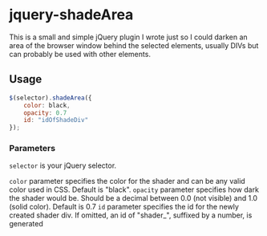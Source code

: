 # jquery-shadeArea

This is a small and simple jQuery plugin I wrote just so I could darken an area of the browser window behind the selected elements, usually DIVs but can probably be used with other elements. 

## Usage
```javascript
$(selector).shadeArea({
	color: black,
	opacity: 0.7
	id: "idOfShadeDiv"
});
```

### Parameters
`selector` is your jQuery selector.

`color` parameter specifies the color for the shader and can be any valid color used in CSS. Default is "black".
`opacity` parameter specifies how dark the shader would be. Should be a decimal between 0.0 (not visible) and 1.0 (solid color). Default is 0.7
`id` parameter specifies the id for the newly created shader div. If omitted, an id of "shader_", suffixed by a number, is generated